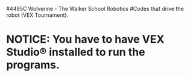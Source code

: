 #4495C Wolverine - The Walker School Robotics
#Codes that drive the robot (VEX Tournament).
 
 #  NOTICE: You have to have VEX Studio® installed to run the programs.

